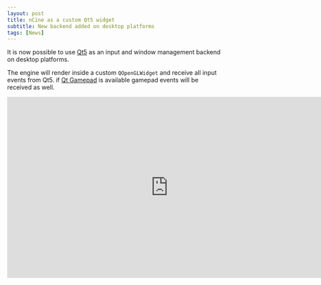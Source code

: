 ```yaml
---
layout: post
title: nCine as a custom Qt5 widget
subtitle: New backend added on desktop platforms
tags: [News]
---
```


It is now possible to use [Qt5](https://www.qt.io/) as an input and window management backend on desktop platforms.

The engine will render inside a custom `QOpenGLWidget` and receive all input events from Qt5.
if [Qt Gamepad](https://doc.qt.io/qt-5/qtgamepad-index.html) is available gamepad events will be received as well.

<div class="embed-responsive embed-responsive-16by9">
  <iframe width="750" height="422" src="https://www.youtube.com/embed/PpVLD3ShiCw" frameborder="0" allowfullscreen></iframe>
</div>
